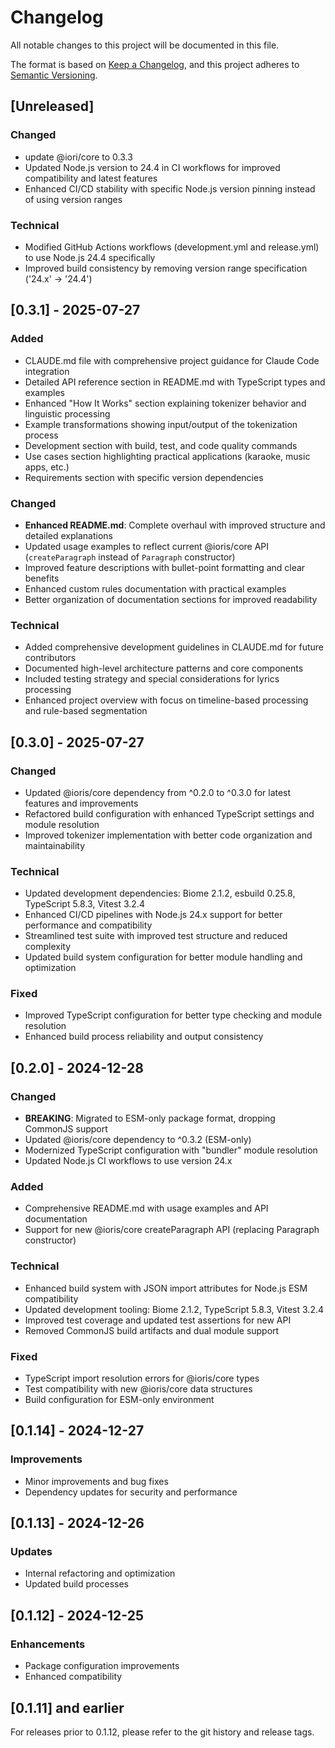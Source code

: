 # Changelog

All notable changes to this project will be documented in this file.

The format is based on [Keep a Changelog](https://keepachangelog.com/en/1.0.0/),
and this project adheres to [Semantic Versioning](https://semver.org/spec/v2.0.0.html).

## [Unreleased]

### Changed

- update @iori/core to 0.3.3
- Updated Node.js version to 24.4 in CI workflows for improved compatibility and latest features
- Enhanced CI/CD stability with specific Node.js version pinning instead of using version ranges

### Technical

- Modified GitHub Actions workflows (development.yml and release.yml) to use Node.js 24.4 specifically
- Improved build consistency by removing version range specification ('24.x' → '24.4')

## [0.3.1] - 2025-07-27

### Added

- CLAUDE.md file with comprehensive project guidance for Claude Code integration
- Detailed API reference section in README.md with TypeScript types and examples
- Enhanced "How It Works" section explaining tokenizer behavior and linguistic processing
- Example transformations showing input/output of the tokenization process
- Development section with build, test, and code quality commands
- Use cases section highlighting practical applications (karaoke, music apps, etc.)
- Requirements section with specific version dependencies

### Changed

- **Enhanced README.md**: Complete overhaul with improved structure and detailed explanations
- Updated usage examples to reflect current @ioris/core API (`createParagraph` instead of `Paragraph` constructor)
- Improved feature descriptions with bullet-point formatting and clear benefits
- Enhanced custom rules documentation with practical examples
- Better organization of documentation sections for improved readability

### Technical

- Added comprehensive development guidelines in CLAUDE.md for future contributors
- Documented high-level architecture patterns and core components
- Included testing strategy and special considerations for lyrics processing
- Enhanced project overview with focus on timeline-based processing and rule-based segmentation

## [0.3.0] - 2025-07-27

### Changed

- Updated @ioris/core dependency from ^0.2.0 to ^0.3.0 for latest features and improvements
- Refactored build configuration with enhanced TypeScript settings and module resolution
- Improved tokenizer implementation with better code organization and maintainability

### Technical

- Updated development dependencies: Biome 2.1.2, esbuild 0.25.8, TypeScript 5.8.3, Vitest 3.2.4
- Enhanced CI/CD pipelines with Node.js 24.x support for better performance and compatibility
- Streamlined test suite with improved test structure and reduced complexity
- Updated build system configuration for better module handling and optimization

### Fixed

- Improved TypeScript configuration for better type checking and module resolution
- Enhanced build process reliability and output consistency

## [0.2.0] - 2024-12-28

### Changed

- **BREAKING**: Migrated to ESM-only package format, dropping CommonJS support
- Updated @ioris/core dependency to ^0.3.2 (ESM-only)
- Modernized TypeScript configuration with "bundler" module resolution
- Updated Node.js CI workflows to use version 24.x

### Added

- Comprehensive README.md with usage examples and API documentation
- Support for new @ioris/core createParagraph API (replacing Paragraph constructor)

### Technical

- Enhanced build system with JSON import attributes for Node.js ESM compatibility
- Updated development tooling: Biome 2.1.2, TypeScript 5.8.3, Vitest 3.2.4
- Improved test coverage and updated test assertions for new API
- Removed CommonJS build artifacts and dual module support

### Fixed

- TypeScript import resolution errors for @ioris/core types
- Test compatibility with new @ioris/core data structures
- Build configuration for ESM-only environment

## [0.1.14] - 2024-12-27

### Improvements

- Minor improvements and bug fixes
- Dependency updates for security and performance

## [0.1.13] - 2024-12-26

### Updates

- Internal refactoring and optimization
- Updated build processes

## [0.1.12] - 2024-12-25

### Enhancements

- Package configuration improvements
- Enhanced compatibility

## [0.1.11] and earlier

For releases prior to 0.1.12, please refer to the git history and release tags.
